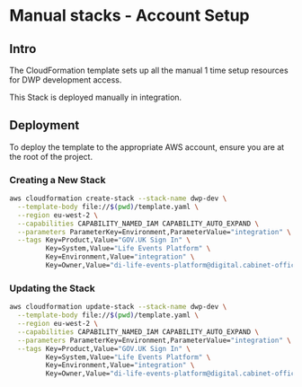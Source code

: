 # Manual stacks - Account Setup

## Intro

The CloudFormation template sets up all the manual 1 time setup resources for DWP development access.

This Stack is deployed manually in integration.

## Deployment

To deploy the template to the appropriate AWS account, ensure you are at the root of the project.

### Creating a New Stack

```bash
aws cloudformation create-stack --stack-name dwp-dev \
  --template-body file://$(pwd)/template.yaml \
  --region eu-west-2 \
  --capabilities CAPABILITY_NAMED_IAM CAPABILITY_AUTO_EXPAND \
  --parameters ParameterKey=Environment,ParameterValue="integration" \
  --tags Key=Product,Value="GOV.UK Sign In" \
         Key=System,Value="Life Events Platform" \
         Key=Environment,Value="integration" \
         Key=Owner,Value="di-life-events-platform@digital.cabinet-office.gov.uk"
```

### Updating the Stack

```bash
aws cloudformation update-stack --stack-name dwp-dev \
  --template-body file://$(pwd)/template.yaml \
  --region eu-west-2 \
  --capabilities CAPABILITY_NAMED_IAM CAPABILITY_AUTO_EXPAND \
  --parameters ParameterKey=Environment,ParameterValue="integration" \
  --tags Key=Product,Value="GOV.UK Sign In" \
         Key=System,Value="Life Events Platform" \
         Key=Environment,Value="integration" \
         Key=Owner,Value="di-life-events-platform@digital.cabinet-office.gov.uk"
```
